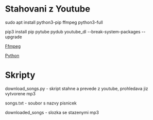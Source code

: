 # Stahovani z Youtube

sudo apt install python3-pip ffmpeg python3-full

pip3 install pip pytube pydub youtube_dl --break-system-packages --upgrade


[Ffmpeg](https://www.ffmpeg.org/download.html)

[Python](https://www.python.org/downloads/)

# Skripty

download_songs.py  - skript stahne a prevede z youtube, prohledava jiz vytvorene mp3 

songs.txt - soubor s nazvy pisnicek

downloaded_songs - slozka se stazenymi mp3


